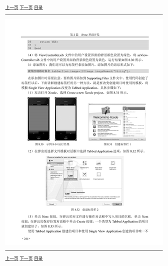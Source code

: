[上一页](215.md) [下一页](217.md) [目录](../README.md)

***

![216](../images/216.png)

***

[上一页](215.md) [下一页](217.md) [目录](../README.md)